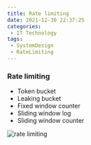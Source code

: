 ```yaml
---
title: Rate limiting
date: 2021-12-30 22:37:25
categories:
 - IT Technology
tags:
 - SystemDesign
 - RateLimiting
---
```


### Rate limiting

- Token bucket
- Leaking bucket
- Fixed window counter
- Sliding window log
- Sliding window counter

<!-- more -->

![rate limiting](draft.png)

